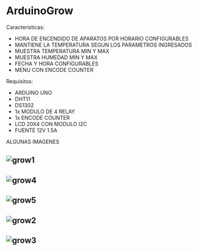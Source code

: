# ArduinoGrow

Caracteristicas:

* HORA DE ENCENDIDO DE APARATOS POR HORARIO CONFIGURABLES
* MANTIENE LA TEMPERATURA SEGUN LOS PARAMETROS INGRESADOS
* MUESTRA TEMPERATURA MIN Y MAX 
* MUESTRA HUMEDAD MIN Y MAX 
* FECHA Y HORA CONFIGURABLES
* MENU CON ENCODE COUNTER

Requisitos:

* ARDUINO UNO 
* DHT11
* DS1302
* 1x MODULO DE 4 RELAY
* 1x ENCODE COUNTER
* LCD 20X4 CON MODULO I2C
* FUENTE 12V 1.5A


ALGUNAS IMAGENES

![grow1](https://user-images.githubusercontent.com/10884435/56502625-0113ba00-64e1-11e9-9fb9-8e50b8da8915.png)
-
![grow4](https://user-images.githubusercontent.com/10884435/56502780-8008f280-64e1-11e9-895b-3b2f58fd0f03.png)
-
![grow5](https://user-images.githubusercontent.com/10884435/56502782-8008f280-64e1-11e9-85fd-40e201c4b5fa.png)
-
![grow2](https://user-images.githubusercontent.com/10884435/56502783-80a18900-64e1-11e9-9dde-a926c93077a6.png)
-
![grow3](https://user-images.githubusercontent.com/10884435/56502785-80a18900-64e1-11e9-84e3-2d8606a79521.png)
-

